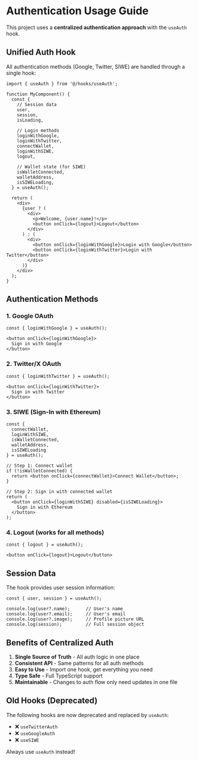# Authentication Usage Guide

This project uses a **centralized authentication approach** with the `useAuth` hook.

## Unified Auth Hook

All authentication methods (Google, Twitter, SIWE) are handled through a single hook:

```tsx
import { useAuth } from '@/hooks/useAuth';

function MyComponent() {
  const {
    // Session data
    user,
    session,
    isLoading,

    // Login methods
    loginWithGoogle,
    loginWithTwitter,
    connectWallet,
    loginWithSIWE,
    logout,

    // Wallet state (for SIWE)
    isWalletConnected,
    walletAddress,
    isSIWELoading,
  } = useAuth();

  return (
    <div>
      {user ? (
        <div>
          <p>Welcome, {user.name}!</p>
          <button onClick={logout}>Logout</button>
        </div>
      ) : (
        <div>
          <button onClick={loginWithGoogle}>Login with Google</button>
          <button onClick={loginWithTwitter}>Login with Twitter</button>
        </div>
      )}
    </div>
  );
}
```

## Authentication Methods

### 1. Google OAuth
```tsx
const { loginWithGoogle } = useAuth();

<button onClick={loginWithGoogle}>
  Sign in with Google
</button>
```

### 2. Twitter/X OAuth
```tsx
const { loginWithTwitter } = useAuth();

<button onClick={loginWithTwitter}>
  Sign in with Twitter
</button>
```

### 3. SIWE (Sign-In with Ethereum)
```tsx
const {
  connectWallet,
  loginWithSIWE,
  isWalletConnected,
  walletAddress,
  isSIWELoading
} = useAuth();

// Step 1: Connect wallet
if (!isWalletConnected) {
  return <button onClick={connectWallet}>Connect Wallet</button>;
}

// Step 2: Sign in with connected wallet
return (
  <button onClick={loginWithSIWE} disabled={isSIWELoading}>
    Sign in with Ethereum
  </button>
);
```

### 4. Logout (works for all methods)
```tsx
const { logout } = useAuth();

<button onClick={logout}>Logout</button>
```

## Session Data

The hook provides user session information:

```tsx
const { user, session } = useAuth();

console.log(user?.name);      // User's name
console.log(user?.email);     // User's email
console.log(user?.image);     // Profile picture URL
console.log(session);         // Full session object
```

## Benefits of Centralized Auth

1. **Single Source of Truth** - All auth logic in one place
2. **Consistent API** - Same patterns for all auth methods
3. **Easy to Use** - Import one hook, get everything you need
4. **Type Safe** - Full TypeScript support
5. **Maintainable** - Changes to auth flow only need updates in one file

## Old Hooks (Deprecated)

The following hooks are now deprecated and replaced by `useAuth`:
- ❌ `useTwitterAuth`
- ❌ `useGoogleAuth`
- ❌ `useSIWE`

Always use `useAuth` instead!
